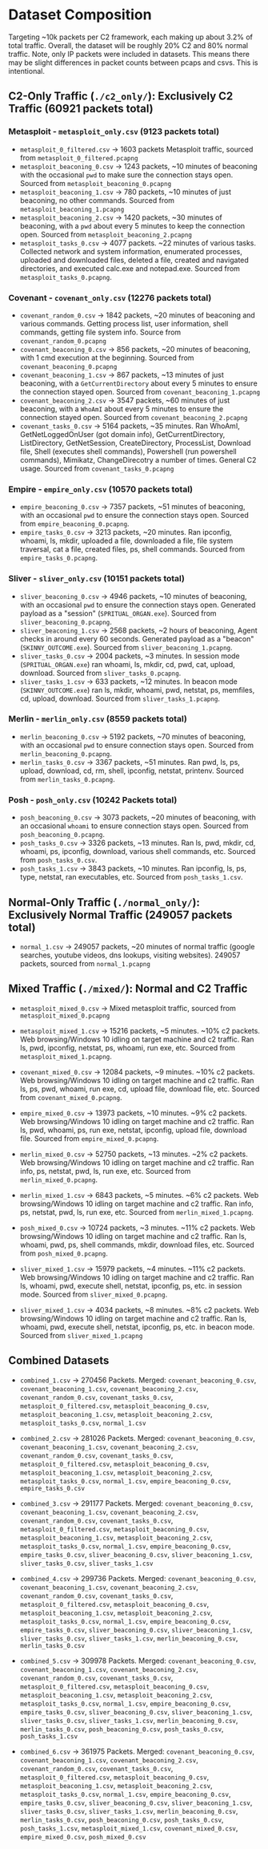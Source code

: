 # Dataset Composition

Targeting ~10k packets per C2 framework, each making up about 3.2% of total traffic. Overall, the dataset will be roughly 20% C2 and 80% normal traffic. Note, only IP packets were included in datasets. This means there may be slight differences in packet counts between pcaps and csvs. This is intentional.

## C2-Only Traffic (`./c2_only/`): Exclusively C2 Traffic (60921 packets total)
### Metasploit - `metasploit_only.csv` (9123 packets total)
- `metasploit_0_filtered.csv` → 1603 packets Metasploit traffic, sourced from `metasploit_0_filtered.pcapng`
- `metasploit_beaconing_0.csv` → 1243 packets, ~10 minutes of beaconing with the occasional `pwd` to make sure the connection stays open. Sourced from `metasploit_beaconing_0.pcapng`
- `metasploit_beaconing_1.csv` → 780 packets, ~10 minutes of just beaconing, no other commands. Sourced from `metasploit_beaconing_1.pcapng`
- `metasploit_beaconing_2.csv` → 1420 packets, ~30 minutes of beaconing, with a `pwd` about every 5 minutes to keep the connection open. Sourced from `metasploit_beaconing_2.pcapng`
- `metasploit_tasks_0.csv`  → 4077 packets. ~22 minutes of various tasks. Collected network and system information, enumerated processes, uploaded and downloaded files, deleted a file, created and navigated directories, and executed calc.exe and notepad.exe. Sourced from `metasploit_tasks_0.pcapng`.

### Covenant - `covenant_only.csv` (12276 packets total)
- `covenant_random_0.csv` → 1842 packets, ~20 minutes of beaconing and various commands. Getting process list, user information, shell commands, getting file system info. Source from `covenant_random_0.pcapng`
- `covenant_beaconing_0.csv` → 856 packets, ~20 minutes of beaconing, with 1 cmd execution at the beginning. Sourced from `covenant_beaconing_0.pcapng`
- `covenant_beaconing_1.csv` → 867 packets, ~13 minutes of just beaconing, with a `GetCurrentDirectory` about every 5 minutes to ensure the connection stayed open. Sourced from `covenant_beaconing_1.pcapng`
- `covenant_beaconing_2.csv` → 3547 packets, ~60 minutes of just beaconing, with a `WhoAmI` about every 5 minutes to ensure the connection stayed open. Sourced from `covenant_beaconing_2.pcapng`
- `covenant_tasks_0.csv` → 5164 packets, ~35 minutes. Ran WhoAmI, GetNetLoggedOnUser (got domain info), GetCurrentDirectory, ListDirectory, GetNetSession, CreateDirectory, ProcessList, Download file, Shell (executes shell commands), Powershell (run powershell commands), Mimikatz, ChangeDirecotry a number of times. General C2 usage. Sourced from `covenant_tasks_0.pcapng`

### Empire - `empire_only.csv` (10570 packets total)
- `empire_beaconing_0.csv` → 7357 packets, ~51 minutes of beaconing, with an occasional `pwd` to ensure the connection stays open. Sourced from `empire_beaconing_0.pcapng`.
- `empire_tasks_0.csv` → 3213 packets, ~20 minutes. Ran ipconfig, whoami, ls, mkdir, uploaded a file, downloaded a file, file system traversal, cat a file, created files, ps, shell commands. Sourced from `empire_tasks_0.pcapng`.

### Sliver - `sliver_only.csv` (10151 packets total)
- `sliver_beaconing_0.csv` → 4946 packets, ~10 minutes of beaconing, with an occasional `pwd` to ensure the connection stays open. Generated payload as a "session" (`SPRITUAL_ORGAN.exe`). Sourced from `sliver_beaconing_0.pcapng`.
- `sliver_beaconing_1.csv` → 2568 packets, ~2 hours of beaconing, Agent checks in around every 60 seconds. Generated payload as a "beacon" (`SKINNY_OUTCOME.exe`). Sourced from `sliver_beaconing_1.pcapng`.
- `sliver_tasks_0.csv` →  2004 packets, ~3 minutes. In session mode (`SPRITUAL_ORGAN.exe`) ran whoami, ls, mkdir, cd, pwd, cat, upload, download. Sourced from `sliver_tasks_0.pcapng`.
- `sliver_tasks_1.csv`  → 633 packets, ~12 minutes. In beacon mode (`SKINNY_OUTCOME.exe`) ran ls, mkdir, whoami, pwd, netstat, ps, memfiles, cd, upload, download. Sourced from `sliver_tasks_1.pcapng`.


### Merlin - `merlin_only.csv` (8559 packets total)
- `merlin_beaconing_0.csv` → 5192 packets, ~70 minutes of beaconing, with an occasional `pwd` to ensure connection stays open. Sourced from `merlin_beaconing_0.pcapng`.
- `merlin_tasks_0.csv` → 3367 packets, ~51 minutes. Ran pwd, ls, ps, upload, download, cd, rm, shell, ipconfig, netstat, printenv. Sourced from `merlin_tasks_0.pcapng`.


### Posh - `posh_only.csv` (10242 Packets total)
- `posh_beaconing_0.csv` → 3073 packets, ~20 minutes of beaconing, with an occasional `whoami` to ensure connection stays open. Sourced from `posh_beaconing_0.pcapng`.
- `posh_tasks_0.csv` → 3326 packets, ~13 minutes. Ran ls, pwd, mkdir, cd, whoami, ps, ipconfig, download, various shell commands, etc. Sourced from `posh_tasks_0.csv`.
- `posh_tasks_1.csv` → 3843 packets, ~10 minutes. Ran ipconfig, ls, ps, type, netstat, ran executables, etc. Sourced from `posh_tasks_1.csv`.


## Normal-Only Traffic (`./normal_only/`): Exclusively Normal Traffic (249057 packets total)
- `normal_1.csv` → 249057 packets, ~20 minutes of normal traffic (google searches, youtube videos, dns lookups, visiting websites). 249057 packets, sourced from `normal_1.pcapng`


## Mixed Traffic (`./mixed/`): Normal and C2 Traffic
- `metasploit_mixed_0.csv` → Mixed metasploit traffic, sourced from `metasploit_mixed_0.pcapng`

- `metasploit_mixed_1.csv` → 15216 packets, ~5 minutes. ~10% c2 packets. Web browsing/Windows 10 idling on target machine and c2 traffic. Ran ls, pwd, ipconfig, netstat, ps, whoami, run exe, etc. Sourced from `metasploit_mixed_1.pcapng`.

- `covenant_mixed_0.csv` → 12084 packets, ~9 minutes. ~10% c2 packets. Web browsing/Windows 10 idling on target machine and c2 traffic. Ran ls, ps, pwd, whoami, run exe, cd, upload file, download file, etc. Sourced from `covenant_mixed_0.pcapng`.

- `empire_mixed_0.csv` → 13973 packets, ~10 minutes. ~9% c2 packets. Web browsing/Windows 10 idling on target machine and c2 traffic. Ran ls, pwd, whoami, ps, run exe, netstat, ipconfig, upload file, download file. Sourced from `empire_mixed_0.pcapng`.

- `merlin_mixed_0.csv` → 52750 packets, ~13 minutes. ~2% c2 packets. Web browsing/Windows 10 idling on target machine and c2 traffic. Ran info, ps, netstat, pwd, ls, run exe, etc. Sourced from `merlin_mixed_0.pcapng`.

- `merlin_mixed_1.csv` → 6843 packets, ~5 minutes. ~6% c2 packets. Web browsing/Windows 10 idling on target machine and c2 traffic. Ran info, ps, netstat, pwd, ls, run exe, etc. Sourced from `merlin_mixed_1.pcapng`.

- `posh_mixed_0.csv` → 10724 packets, ~3 minutes. ~11% c2 packets. Web browsing/Windows 10 idling on target machine and c2 traffic. Ran ls, whoami, pwd, ps, shell commands, mkdir, download files, etc. Sourced from `posh_mixed_0.pcapng`.


- `sliver_mixed_1.csv` → 15979 packets, ~4 minutes. ~11% c2 packets. Web browsing/Windows 10 idling on target machine and c2 traffic. Ran ls, whoami, pwd, execute shell, netstat, ipconfig, ps, etc. in session mode. Sourced from `sliver_mixed_0.pcapng`.

- `sliver_mixed_1.csv` → 4034 packets, ~8 minutes. ~8% c2 packets. Web browsing/Windows 10 idling on target machine and c2 traffic. Ran ls, whoami, pwd, execute shell, netstat, ipconfig, ps, etc. in beacon mode. Sourced from `sliver_mixed_1.pcapng`

## Combined Datasets
- `combined_1.csv` → 270456 Packets. Merged: `covenant_beaconing_0.csv`, `covenant_beaconing_1.csv`, `covenant_beaconing_2.csv`, `covenant_random_0.csv`, `covenant_tasks_0.csv`, `metasploit_0_filtered.csv`, `metasploit_beaconing_0.csv`, `metasploit_beaconing_1.csv`, `metasploit_beaconing_2.csv`, `metasploit_tasks_0.csv`, `normal_1.csv`

- `combined_2.csv` → 281026 Packets. Merged: `covenant_beaconing_0.csv`, `covenant_beaconing_1.csv`, `covenant_beaconing_2.csv`, `covenant_random_0.csv`, `covenant_tasks_0.csv`, `metasploit_0_filtered.csv`, `metasploit_beaconing_0.csv`, `metasploit_beaconing_1.csv`, `metasploit_beaconing_2.csv`, `metasploit_tasks_0.csv`, `normal_1.csv`, `empire_beaconing_0.csv`, `empire_tasks_0.csv`


- `combined_3.csv` → 291177 Packets. Merged: `covenant_beaconing_0.csv`, `covenant_beaconing_1.csv`, `covenant_beaconing_2.csv`, `covenant_random_0.csv`, `covenant_tasks_0.csv`, `metasploit_0_filtered.csv`, `metasploit_beaconing_0.csv`, `metasploit_beaconing_1.csv`, `metasploit_beaconing_2.csv`, `metasploit_tasks_0.csv`, `normal_1.csv`, `empire_beaconing_0.csv`, `empire_tasks_0.csv`, `sliver_beaconing_0.csv`, `sliver_beaconing_1.csv`, `sliver_tasks_0.csv`, `sliver_tasks_1.csv`

- `combined_4.csv` → 299736 Packets. Merged: `covenant_beaconing_0.csv`, `covenant_beaconing_1.csv`, `covenant_beaconing_2.csv`, `covenant_random_0.csv`, `covenant_tasks_0.csv`, `metasploit_0_filtered.csv`, `metasploit_beaconing_0.csv`, `metasploit_beaconing_1.csv`, `metasploit_beaconing_2.csv`, `metasploit_tasks_0.csv`, `normal_1.csv`, `empire_beaconing_0.csv`, `empire_tasks_0.csv`, `sliver_beaconing_0.csv`, `sliver_beaconing_1.csv`, `sliver_tasks_0.csv`, `sliver_tasks_1.csv`, `merlin_beaconing_0.csv`, `merlin_tasks_0.csv`

- `combined_5.csv` → 309978 Packets. Merged: `covenant_beaconing_0.csv`, `covenant_beaconing_1.csv`, `covenant_beaconing_2.csv`, `covenant_random_0.csv`, `covenant_tasks_0.csv`, `metasploit_0_filtered.csv`, `metasploit_beaconing_0.csv`, `metasploit_beaconing_1.csv`, `metasploit_beaconing_2.csv`, `metasploit_tasks_0.csv`, `normal_1.csv`, `empire_beaconing_0.csv`, `empire_tasks_0.csv`, `sliver_beaconing_0.csv`, `sliver_beaconing_1.csv`, `sliver_tasks_0.csv`, `sliver_tasks_1.csv`, `merlin_beaconing_0.csv`, `merlin_tasks_0.csv`, `posh_beaconing_0.csv`, `posh_tasks_0.csv`, `posh_tasks_1.csv`

- `combined_6.csv` → 361975 Packets. Merged: `covenant_beaconing_0.csv`, `covenant_beaconing_1.csv`, `covenant_beaconing_2.csv`, `covenant_random_0.csv`, `covenant_tasks_0.csv`, `metasploit_0_filtered.csv`, `metasploit_beaconing_0.csv`, `metasploit_beaconing_1.csv`, `metasploit_beaconing_2.csv`, `metasploit_tasks_0.csv`, `normal_1.csv`, `empire_beaconing_0.csv`, `empire_tasks_0.csv`, `sliver_beaconing_0.csv`, `sliver_beaconing_1.csv`, `sliver_tasks_0.csv`, `sliver_tasks_1.csv`, `merlin_beaconing_0.csv`, `merlin_tasks_0.csv`, `posh_beaconing_0.csv`, `posh_tasks_0.csv`, `posh_tasks_1.csv`, `metasploit_mixed_1.csv`, `covenant_mixed_0.csv`, `empire_mixed_0.csv`, `posh_mixed_0.csv`

